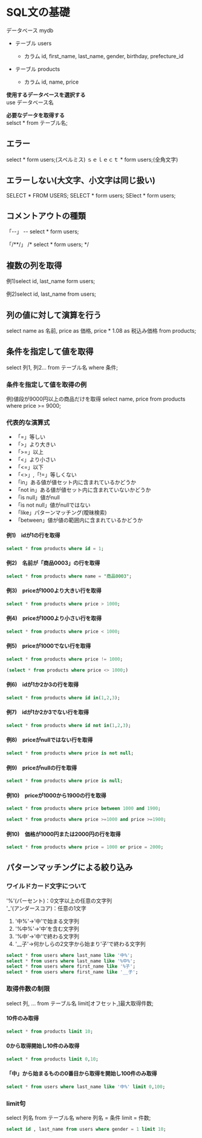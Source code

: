 # SQL文の基礎
データベース mydb<br>
- テーブル users
  - カラム id, first_name, last_name, gender, birthday, prefecture_id

- テーブル products
  - カラム id, name, price

**使用するデータベースを選択する**<br>
use データベース名

**必要なデータを取得する**<br>
selsct * from テーブル名; 

## エラー
select * form users;(スペルミス)
ｓｅｌｅｃｔ * form users;(全角文字)

## エラーしない(大文字、小文字は同じ扱い)
SELECT * FROM USERS;
SELECT * form users;
SElect * form users;
## コメントアウトの種類
「--」
-- select * form users;

「/**/」
/* select * form users; */

## 複数の列を取得
例1)select id, last_name form users;

例2)select
  id,
  last_name
from
  users;

## 列の値に対して演算を行う
select 
  name as 名前,
  price as 価格,
  price * 1.08 as 税込み価格
from
  products;

  ## 条件を指定して値を取得
  select 列1, 列2... from テーブル名 where 条件;

  ### 条件を指定して値を取得の例
  例)値段が9000円以上の商品だけを取得
  select name, price from products where price >= 9000;

  ### 代表的な演算式
  - 「=」等しい
  - 「>」より大きい
  - 「>=」以上
  - 「<」より小さい
  - 「<=」以下
  - 「<>」,「!=」等しくない
  - 「in」ある値が値セット内に含まれているかどうか
  - 「not in」ある値が値セット内に含まれていないかどうか
  - 「is null」値がnull
  - 「is not null」値がnullではない
  - 「like」パターンマッチング(曖昧検索)
  - 「between」値が値の範囲内に含まれているかどうか

#### 例1)　idが1の行を取得
```SQL
select * from products where id = 1;
```
#### 例2)　名前が「商品0003」の行を取得
```SQL
select * from products where name = "商品0003";
```
#### 例3)　priceが1000より大きい行を取得
```SQL
select * from products where price > 1000;
```

#### 例4)　priceが1000より小さい行を取得
```SQL
select * from products where price < 1000;
```
#### 例5)　priceが1000でない行を取得
```SQL
select * from products where price != 1000;
```
```SQL
(select * from products where price <> 1000;)
```
#### 例6)　idが1か2か3の行を取得
```SQL
select * from products where id in(1,2,3);
```

#### 例7)　idが1か2か3でない行を取得
```SQL
select * from products where id not in(1,2,3);
```
#### 例8)　priceがnullではない行を取得
```SQL
select * from products where price is not null;
```

#### 例9)　priceがnullの行を取得
```SQL
select * from products where price is null;
```

#### 例10)　priceが1000から1900の行を取得
```SQL
select * from products where price between 1000 and 1900;
```
```SQL
select * from products where price >=1000 and price >=1900;
```
#### 例10)　価格が1000円または2000円の行を取得
```SQL
select * from products where price = 1000 or price = 2000;
```

## パターンマッチングによる絞り込み
### ワイルドカード文字について
  '%'(パーセント)：0文字以上の任意の文字列<br>
  '_'(アンダースコア)：任意の1文字
  1. '中%'→’中’で始まる文字列
  1. '%中%'→’中’を含む文字列
  1. '%中'→’中’で終わる文字列
  1. '__子'→何かしらの2文字から始まり’子’で終わる文字列

```SQL
select * from users where last_name like '中%';
select * from users where last_name like '%中%';
select * from users where first_name like '%子';
select * from users where first_name like '__子';
```
### 取得件数の制限

select 列, ... from テーブル名 limit[オフセット,]最大取得件数;

#### 10件のみ取得
```SQL
select * from products limit 10;
```
#### 0から取得開始し10件のみ取得
```SQL
select * from products limit 0,10;
```
#### 「中」から始まるものの0番目から取得を開始し100件のみ取得
```SQL
select * from users where last_name like '中%' limit 0,100;
```

### limit句
  select 列名 from テーブル名 where 列名 = 条件 limit = 件数;
```SQL
select id , last_name from users where gender = 1 limit 10;
```